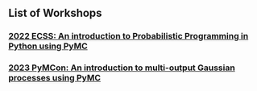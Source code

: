 ## List of Workshops

### [2022 ECSS: An introduction to Probabilistic Programming in Python using PyMC](./2022-ECSS-Conference/)


### [2023 PyMCon: An introduction to multi-output Gaussian processes using PyMC](./2023-PyMCon/)






